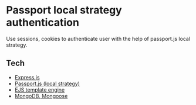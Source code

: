 # Passport local strategy authentication 
Use sessions, cookies to authenticate user with the help of passport.js local strategy.

## Tech
* [Express.js](https://github.com/expressjs/express)
* [Passport.js (local strategy)](http://www.passportjs.org/packages/passport-local/)
* [EJS template engine](https://ejs.co/)
* [MongoDB, Mongoose](https://mongoosejs.com/)